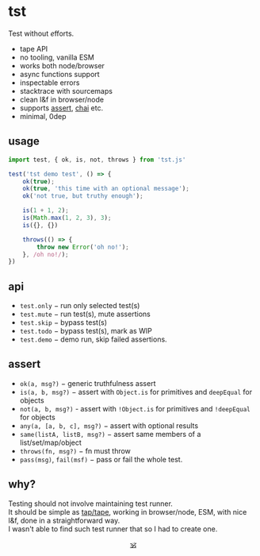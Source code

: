 # tst

Test without <em>e</em>fforts.

* tape API
* no tooling, vanilla ESM
* works both node/browser
* async functions support
* inspectable errors
* stacktrace with sourcemaps
* clean l&f in browser/node
* supports [assert](https://www.npmjs.com/package/assert), [chai](https://www.npmjs.com/package/chai) etc.
* minimal, 0dep

## usage

```js
import test, { ok, is, not, throws } from 'tst.js'

test('tst demo test', () => {
	ok(true);
	ok(true, 'this time with an optional message');
	ok('not true, but truthy enough');

	is(1 + 1, 2);
	is(Math.max(1, 2, 3), 3);
	is({}, {})

	throws(() => {
		throw new Error('oh no!');
	}, /oh no!/);
})
```

## api

* `test.only` − run only selected test(s)
* `test.mute` − run test(s), mute assertions
* `test.skip` − bypass test(s)
* `test.todo` − bypass test(s), mark as WIP
* `test.demo` − demo run, skip failed assertions.

## assert

* `ok(a, msg?)` − generic truthfulness assert
* `is(a, b, msg?)` − assert with `Object.is` for primitives and `deepEqual` for objects
* `not(a, b, msg?)` - assert with `!Object.is` for primitives and `!deepEqual` for objects
* `any(a, [a, b, c], msg?)` − assert with optional results
* `same(listA, listB, msg?)` − assert same members of a list/set/map/object
* `throws(fn, msg?)` − fn must throw
* `pass(msg)`, `fail(msf)` − pass or fail the whole test.

## why?

Testing should not involve maintaining test runner.<br/>
It should be simple as [tap/tape](https://ghub.io/tape), working in browser/node, ESM, with nice l&f, done in a straightforward way.<br/>
I wasn't able to find such test runner that so I had to create one.


<p align="center"><a href="https://github.com/krishnized/license">🕉️</a></p>
